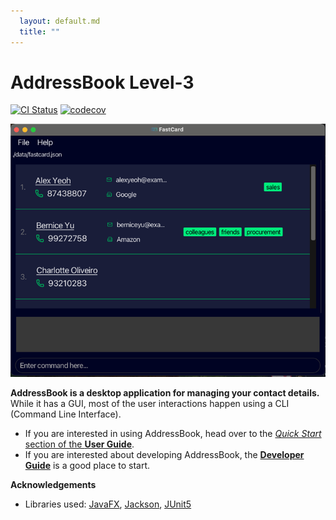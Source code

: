 ```yaml
---
  layout: default.md
  title: ""
---
```


# AddressBook Level-3

[![CI Status](https://github.com/AY2526S1-CS2103T-F11-4/tp/actions/workflows/gradle.yml/badge.svg)](https://github.com/AY2526S1-CS2103T-F11-4/tp/actions/workflows/gradle.yml)
[![codecov](https://codecov.io/github/AY2526S1-CS2103T-F11-4/tp/graph/badge.svg?token=C7VKPW98S1)](https://codecov.io/github/AY2526S1-CS2103T-F11-4/tp)

![Ui](images/Ui.png)

**AddressBook is a desktop application for managing your contact details.** While it has a GUI, most of the user interactions happen using a CLI (Command Line Interface).

* If you are interested in using AddressBook, head over to the [_Quick Start_ section of the **User Guide**](UserGuide.html#quick-start).
* If you are interested about developing AddressBook, the [**Developer Guide**](DeveloperGuide.html) is a good place to start.


**Acknowledgements**

* Libraries used: [JavaFX](https://openjfx.io/), [Jackson](https://github.com/FasterXML/jackson), [JUnit5](https://github.com/junit-team/junit5)
